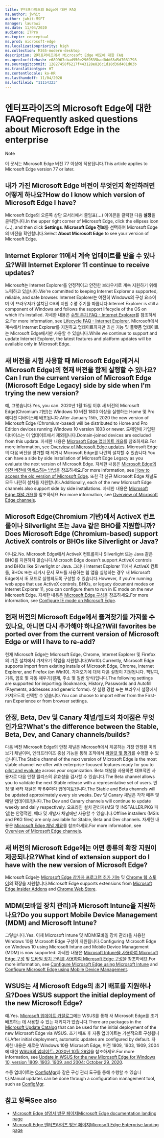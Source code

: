 ```yaml
---
title: 엔터프라이즈의 Edge에 대한 FAQ
ms.author: jwhit
author: jwhit-MSFT
manager: laurawi
ms.date: 11/04/2020
audience: ITPro
ms.topic: conceptual
ms.prod: microsoft-edge
ms.localizationpriority: high
ms.collection: M365-modern-desktop
description: 엔터프라이즈에서 Microsoft Edge 배포에 대한 FAQ
ms.openlocfilehash: e689967cbad950e2969535bad0dd63d5d7081798
ms.sourcegitcommit: 12827458f6217f443128e826c1d18d36d401d03b
ms.translationtype: HT
ms.contentlocale: ko-KR
ms.lasthandoff: 11/04/2020
ms.locfileid: "11154323"
---
```

# <span data-ttu-id="ce062-103">엔터프라이즈의 Microsoft Edge에 대한 FAQ</span><span class="sxs-lookup"><span data-stu-id="ce062-103">Frequently asked questions about Microsoft Edge in the enterprise</span></span>

> [!NOTE]
> <span data-ttu-id="ce062-104">이 문서는 Microsoft Edge 버전 77 이상에 적용됩니다.</span><span class="sxs-lookup"><span data-stu-id="ce062-104">This article applies to Microsoft Edge version 77 or later.</span></span>

## <span data-ttu-id="ce062-105">내가 가진 Microsoft Edge 버전이 무엇인지 확인하려면 어떻게 하나요?</span><span class="sxs-lookup"><span data-stu-id="ce062-105">How do I know which version of Microsoft Edge I have?</span></span>

<span data-ttu-id="ce062-106">Microsoft Edge의 오른쪽 상단 모서리에서 줄임표(**...**) 아이콘을 클릭한 다음 **설정**을 클릭합니다.</span><span class="sxs-lookup"><span data-stu-id="ce062-106">In the upper right corner of Microsoft Edge, click the ellipses icon (**...**), and then click **Settings**.</span></span> <span data-ttu-id="ce062-107">**Microsoft Edge 정보**를 선택하여 Microsoft Edge의 버전을 확인합니다.</span><span class="sxs-lookup"><span data-stu-id="ce062-107">Select **About Microsoft Edge** to see your version of Microsoft Edge.</span></span>

## <span data-ttu-id="ce062-108">Internet Explorer 11에서 계속 업데이트를 받을 수 있나요?</span><span class="sxs-lookup"><span data-stu-id="ce062-108">Will Internet Explorer 11 continue to receive updates?</span></span>

<span data-ttu-id="ce062-109">Microsoft는 Internet Explorer를 안정적이고 안전한 브라우저로 계속 지원하기 위해 노력하고 있습니다.</span><span class="sxs-lookup"><span data-stu-id="ce062-109">We're committed to keeping Internet Explorer a supported, reliable, and safe browser.</span></span> <span data-ttu-id="ce062-110">Internet Explorer는 여전히 Windows의 구성 요소이며 이 브라우저가 설치된 OS의 지원 수명 주기를 따릅니다.</span><span class="sxs-lookup"><span data-stu-id="ce062-110">Internet Explorer is still a component of Windows and follows the support lifecycle of the OS on which it's installed.</span></span> <span data-ttu-id="ce062-111">자세한 내용은 [수명 주기 FAQ - Internet Explorer](https://support.microsoft.com/help/17454/)를 참조하세요.</span><span class="sxs-lookup"><span data-stu-id="ce062-111">For more information, see [Lifecycle FAQ - Internet Explorer](https://support.microsoft.com/help/17454/).</span></span> <span data-ttu-id="ce062-112">Microsoft에서 계속해서 Internet Explorer를 지원하고 업데이트하지만 최신 기능 및 플랫폼 업데이트는 Microsoft Edge에서만 사용할 수 있습니다.</span><span class="sxs-lookup"><span data-stu-id="ce062-112">While we continue to support and update Internet Explorer, the latest features and platform updates will be available only in Microsoft Edge.</span></span>

## <span data-ttu-id="ce062-113">새 버전을 시험 사용할 때 Microsoft Edge(레거시 Microsoft Edge)의 현재 버전을 함께 실행할 수 있나요?</span><span class="sxs-lookup"><span data-stu-id="ce062-113">Can I run the current version of Microsoft Edge (Microsoft Edge Legacy) side by side when I'm trying the new version?</span></span>

<span data-ttu-id="ce062-114">예, 그렇습니다.</span><span class="sxs-lookup"><span data-stu-id="ce062-114">Yes, you can.</span></span> <span data-ttu-id="ce062-115">2020년 1월 15일 이후 새 버전의 Microsoft Edge(Chromium 기반)는 Windows 10 버전 1803 이상을 실행하는 Home 및 Pro 에디션 디바이스에 배포됩니다.</span><span class="sxs-lookup"><span data-stu-id="ce062-115">After January 15th, 2020 the new version of Microsoft Edge (Chromium-based) will be distributed to Home and Pro Edition devices running Windows 10 version 1803 or newer.</span></span> <span data-ttu-id="ce062-116">도메인에 가입된 디바이스는 이 업데이트에서 제외됩니다.</span><span class="sxs-lookup"><span data-stu-id="ce062-116">Domain-joined devices are excluded from this update.</span></span> <span data-ttu-id="ce062-117">자세한 내용은 [Microsoft Edge 업데이트 개요](https://docs.microsoft.com/deployedge/microsoft-edge-blocker-toolkit#overview)를 참조하세요.</span><span class="sxs-lookup"><span data-stu-id="ce062-117">For more information, see [Overview of Microsoft Edge updates](https://docs.microsoft.com/deployedge/microsoft-edge-blocker-toolkit#overview).</span></span> <span data-ttu-id="ce062-118">Microsoft Edge의 다음 버전을 평가할 때 레거시 Microsoft Edge를 나란히 설치할 수 있습니다.</span><span class="sxs-lookup"><span data-stu-id="ce062-118">You can have a side by side installation of Microsoft Edge Legacy as you evaluate the next version of Microsoft Edge.</span></span> <span data-ttu-id="ce062-119">자세한 내용은 [Microsoft Edge의 이전 버전에 액세스하는 방법](https://docs.microsoft.com/deployedge/microsoft-edge-sysupdate-access-old-edge)을 참조하세요.</span><span class="sxs-lookup"><span data-stu-id="ce062-119">For more information, see [How to access the old version of Microsoft Edge](https://docs.microsoft.com/deployedge/microsoft-edge-sysupdate-access-old-edge).</span></span> <span data-ttu-id="ce062-120">또한 각 신규 Microsoft Edge 채널도 모두 나란히 설치를 지원합니다.</span><span class="sxs-lookup"><span data-stu-id="ce062-120">Additionally, each of the new Microsoft Edge channels also support side by side installations.</span></span> <span data-ttu-id="ce062-121">자세한 내용은 [Microsoft Edge 채널 개요](https://docs.microsoft.com/deployedge/microsoft-edge-channels)를 참조하세요.</span><span class="sxs-lookup"><span data-stu-id="ce062-121">For more information, see [Overview of Microsoft Edge channels](https://docs.microsoft.com/deployedge/microsoft-edge-channels).</span></span>

## <span data-ttu-id="ce062-122">Microsoft Edge(Chromium 기반)에서 ActiveX 컨트롤이나 Silverlight 또는 Java 같은 BHO를 지원합니까?</span><span class="sxs-lookup"><span data-stu-id="ce062-122">Does Microsoft Edge (Chromium-based) support ActiveX controls or BHOs like Silverlight or Java?</span></span>

<span data-ttu-id="ce062-123">아니요.</span><span class="sxs-lookup"><span data-stu-id="ce062-123">No.</span></span> <span data-ttu-id="ce062-124">Microsoft Edge에서 ActiveX 컨트롤이나 Silverlight 또는 Java 같은 BHO를 지원하지 않습니다.</span><span class="sxs-lookup"><span data-stu-id="ce062-124">Microsoft Edge doesn't support ActiveX controls and BHOs like Silverlight or Java.</span></span> <span data-ttu-id="ce062-125">그러나 Internet Explorer 11에서 ActiveX 컨트롤, BHOs 또는 레거시 문서 모드를 사용하는 웹 앱을 실행하는 경우 새 Microsoft Edge에서 IE 모드로 실행되도록 구성할 수 있습니다.</span><span class="sxs-lookup"><span data-stu-id="ce062-125">However, if you're running web apps that use ActiveX controls, BHOs, or legacy document modes on Internet Explorer 11, you can configure them to run in IE mode on the new Microsoft Edge.</span></span> <span data-ttu-id="ce062-126">자세한 내용은 [Microsoft Edge 구성](https://docs.microsoft.com/DeployEdge/edge-ie-mode)을 참조하세요.</span><span class="sxs-lookup"><span data-stu-id="ce062-126">For more information, see [Configure IE mode on Microsoft Edge](https://docs.microsoft.com/DeployEdge/edge-ie-mode).</span></span>

## <span data-ttu-id="ce062-127">현재 버전의 Microsoft Edge에서 즐겨찾기를 가져올 수 있나요, 아니면 다시 추가해야 하나요?</span><span class="sxs-lookup"><span data-stu-id="ce062-127">Will favorites be ported over from the current version of Microsoft Edge or will I have to re-add?</span></span>

<span data-ttu-id="ce062-128">현재 Microsoft Edge는 Microsoft Edge, Chrome, Internet Explorer 및 Firefox의 기존 설치에서 가져오기 작업을 지원합니다(Win10).</span><span class="sxs-lookup"><span data-stu-id="ce062-128">Currently, Microsoft Edge supports import from existing installs of Microsoft Edge, Chrome, Internet Explorer, and Firefox (on Win10).</span></span> <span data-ttu-id="ce062-129">가져오기에 대해 다음 설정이 지원됩니다. 책갈피, 기록, 암호 및 자동 채우기(결제, 주소 및 일반 양식)입니다.</span><span class="sxs-lookup"><span data-stu-id="ce062-129">The following settings are supported for importing: Bookmarks, History, Passwords and Autofill (Payments, addresses and generic forms).</span></span> <span data-ttu-id="ce062-130">첫 실행 경험 또는 브라우저 설정에서 가져오도록 선택할 수 있습니다.</span><span class="sxs-lookup"><span data-stu-id="ce062-130">You can choose to import either from the First-run Experience or from browser settings.</span></span>  

## <span data-ttu-id="ce062-131">안정, Beta, Dev 및 Canary 채널/빌드의 차이점은 무엇인가요?</span><span class="sxs-lookup"><span data-stu-id="ce062-131">What's the difference between the Stable, Beta, Dev, and Canary channels/builds?</span></span>

<span data-ttu-id="ce062-132">다음 버전 Microsoft Edge의 안정 채널은 Microsoft에서 제공하는 가장 안정된 미리 보기 채널이며, 엔터프라이즈 중심 기능을 통해 조직에서 [파일럿 및 평가](https://aka.ms/EdgeEnterprise)를 수행할 수 있습니다.</span><span class="sxs-lookup"><span data-stu-id="ce062-132">The Stable channel of the next version of Microsoft Edge is the most stable channel we offer with enterprise-focused features ready for you to [pilot and evaluate](https://aka.ms/EdgeEnterprise) across your organization.</span></span> <span data-ttu-id="ce062-133">Beta 채널을 사용하면 대표적인 사용자로 다음 안정 릴리스의 유효성을 검사할 수 있습니다.</span><span class="sxs-lookup"><span data-stu-id="ce062-133">The Beta channel allows you to validate the next Stable release with a representative set of users.</span></span> <span data-ttu-id="ce062-134">안정 및 배타 채널은 약 6주마다 업데이트됩니다.</span><span class="sxs-lookup"><span data-stu-id="ce062-134">The Stable and Beta channels will be updated approximately every six weeks.</span></span> <span data-ttu-id="ce062-135">Dev 및 Canary 채널은 각각 매주 및 매일 업데이트됩니다.</span><span class="sxs-lookup"><span data-stu-id="ce062-135">The Dev and Canary channels will continue to update weekly and daily respectively.</span></span> <span data-ttu-id="ce062-136">오프라인 설치 관리자(MSI 및 INSTALLER.PKG 파일)는 안정적인, 베타 및 개발자 채널에만 사용할 수 있습니다.</span><span class="sxs-lookup"><span data-stu-id="ce062-136">Offline installers (MSIs and PKG files) are only available for Stable, Beta and Dev channels.</span></span> <span data-ttu-id="ce062-137">자세한 내용은 [Microsoft Edge 채널 개요](https://docs.microsoft.com/deployedge/microsoft-edge-channels)를 참조하세요.</span><span class="sxs-lookup"><span data-stu-id="ce062-137">For more information, see [Overview of Microsoft Edge channels](https://docs.microsoft.com/deployedge/microsoft-edge-channels).</span></span>

## <span data-ttu-id="ce062-138">새 버전의 Microsoft Edge에는 어떤 종류의 확장 지원이 제공되나요?</span><span class="sxs-lookup"><span data-stu-id="ce062-138">What kind of extension support do I have with the new version of Microsoft Edge?</span></span>

<span data-ttu-id="ce062-139">Microsoft Edge는 [Microsoft Edge 참가자 프로그램 추가 기능](https://go.microsoft.com/fwlink/?linkid=2081222) 및 [Chrome 웹 스토어](https://go.microsoft.com/fwlink/?linkid=2072338)의 확장을 지원합니다.</span><span class="sxs-lookup"><span data-stu-id="ce062-139">Microsoft Edge supports extensions from [Microsoft Edge Insider Addons](https://go.microsoft.com/fwlink/?linkid=2081222) and [Chrome Web Store](https://go.microsoft.com/fwlink/?linkid=2072338).</span></span>

## <span data-ttu-id="ce062-140">MDM(모바일 장치 관리)과 Microsoft Intune을 지원하나요?</span><span class="sxs-lookup"><span data-stu-id="ce062-140">Do you support Mobile Device Management (MDM) and Microsoft Intune?</span></span>

<span data-ttu-id="ce062-141">그렇습니다.</span><span class="sxs-lookup"><span data-stu-id="ce062-141">Yes.</span></span> <span data-ttu-id="ce062-142">이제 Microsoft Intune 및 MDM(모바일 장치 관리)을 사용한 Windows 10용 Microsoft Edge 구성이 지원됩니다.</span><span class="sxs-lookup"><span data-stu-id="ce062-142">Configuring Microsoft Edge on Windows 10 using Microsoft Intune and Mobile Device Management (MDM) is now supported.</span></span> <span data-ttu-id="ce062-143">자세한 내용은 [Microsoft Intune을 사용하여 Microsoft Edge 구성](configure-edge-with-intune.md) 및 [모바일 장치 관리를 사용하여 Microsoft Edge 구성](configure-edge-with-mdm.md)을 참조하세요.</span><span class="sxs-lookup"><span data-stu-id="ce062-143">For more information, see [Configure Microsoft Edge using Microsoft Intune](configure-edge-with-intune.md) and [Configure Microsoft Edge using Mobile Device Management](configure-edge-with-mdm.md).</span></span>

## <span data-ttu-id="ce062-144">WSUS는 새 Microsoft Edge의 초기 배포를 지원하나요?</span><span class="sxs-lookup"><span data-stu-id="ce062-144">Does WSUS support the initial deployment of the new Microsoft Edge?</span></span>

<span data-ttu-id="ce062-145">예.</span><span class="sxs-lookup"><span data-stu-id="ce062-145">Yes.</span></span> <span data-ttu-id="ce062-146">[Microsoft 업데이트 카탈로그](https://www.catalog.update.microsoft.com/Search.aspx?q=the%20new%20microsoft%20edge%20for%20windows)에는 WSUS를 통해 새 Microsoft Edge를 초기 배포하는 데 사용할 수 있는 패키지가 있습니다.</span><span class="sxs-lookup"><span data-stu-id="ce062-146">There are packages in the [Microsoft Update Catalog](https://www.catalog.update.microsoft.com/Search.aspx?q=the%20new%20microsoft%20edge%20for%20windows) that can be used for the initial deployment of the new Microsoft Edge via WSUS.</span></span> <span data-ttu-id="ce062-147">초기 배포 후 자동 업데이트는 기본적으로 구성됩니다.</span><span class="sxs-lookup"><span data-stu-id="ce062-147">After initial deployment, automatic updates are configured by default.</span></span> <span data-ttu-id="ce062-148">자세한 내용은 새로운 Windows 10용 Microsoft Edge, 버전 1809, 1903, 1909, 2004에 대한 [WSUS의 업데이트: 2020년 10월 29일](https://support.microsoft.com/help/4584642/update-in-wsus-for-the-new-microsoft-edge)을 참조하세요.</span><span class="sxs-lookup"><span data-stu-id="ce062-148">For more information, see [Update in WSUS for the new Microsoft Edge for Windows 10, version 1809, 1903, 1909, and 2004: October 29, 2020](https://support.microsoft.com/help/4584642/update-in-wsus-for-the-new-microsoft-edge).</span></span>

<span data-ttu-id="ce062-149">수동 업데이트는 [ConfigMgr](https://docs.microsoft.com/configmgr/apps/deploy-use/deploy-edge?toc=https://docs.microsoft.com/DeployEdge/toc.json&bc=https://docs.microsoft.com/DeployEdge/breadcrumb/toc.json)과 같은 구성 관리 도구를 통해 수행할 수 있습니다.</span><span class="sxs-lookup"><span data-stu-id="ce062-149">Manual updates can be done through a configuration management tool, such as [ConfigMgr](https://docs.microsoft.com/configmgr/apps/deploy-use/deploy-edge?toc=https://docs.microsoft.com/DeployEdge/toc.json&bc=https://docs.microsoft.com/DeployEdge/breadcrumb/toc.json).</span></span>

## <span data-ttu-id="ce062-150">참고 항목</span><span class="sxs-lookup"><span data-stu-id="ce062-150">See also</span></span>

- [<span data-ttu-id="ce062-151">Microsoft Edge 설명서 방문 페이지</span><span class="sxs-lookup"><span data-stu-id="ce062-151">Microsoft Edge documentation landing page</span></span>](https://docs.microsoft.com/DeployEdge/)
- [<span data-ttu-id="ce062-152">Microsoft Edge 엔터프라이즈 방문 페이지</span><span class="sxs-lookup"><span data-stu-id="ce062-152">Microsoft Edge Enterprise landing page</span></span>](https://aka.ms/EdgeEnterprise)
